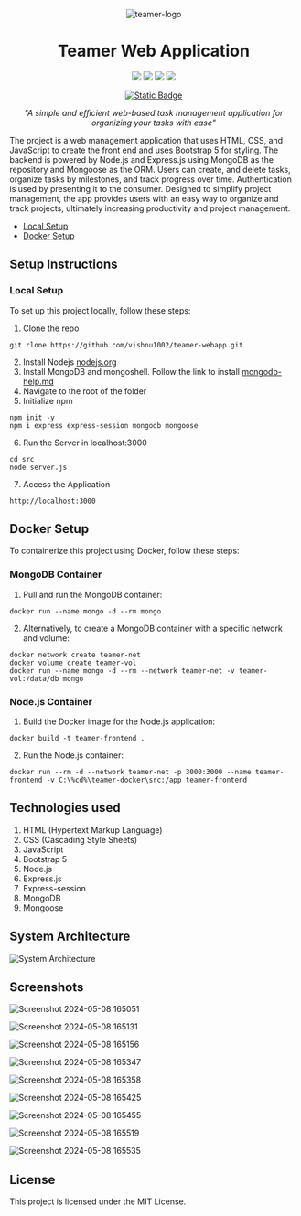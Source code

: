 
<p align="center"><img src="https://github.com/vishnu1002/teamer-webapp/assets/145321614/fa2bc6ea-53fc-4956-a817-0b62d14e4b8d" alt="teamer-logo"></p>
<h1 align="center">Teamer Web Application</h1>

<div align="center">
  <a href="https://getbootstrap.com/"><img src="https://img.shields.io/badge/Bootstrap%205-%237911F7?style=for-the-badge&logo=bootstrap&logoColor=white"></a>
  <a href="https://nodejs.org/"><img src="https://img.shields.io/badge/Node.js-%23339933?style=for-the-badge&logo=node.js&logoColor=white"></a>
  <a href="https://expressjs.com/"><img src="https://img.shields.io/badge/Express.js-%23404d59?style=for-the-badge&logo=express&logoColor=%2361dafb"></a>
  <a href="https://www.mongodb.com/"><img src="https://img.shields.io/badge/MongoDB-%234ea94b?style=for-the-badge&logo=mongodb&logoColor=white"></a>
</div>

<div align="center">
  
  <a href="">[![Static Badge](https://img.shields.io/badge/Licence-MIT-%23CA0404?style=flat-square&logo=mit&logoColor=white)](https://choosealicense.com/licenses/mit/)</a>
  
</div>

<p align="center"><i>"A simple and efficient web-based task management application for organizing your tasks with ease"</i></p>

The project is a web management application that uses HTML, CSS, and JavaScript to create the front
end and uses Bootstrap 5 for styling. The backend is powered by Node.js and Express.js using
MongoDB as the repository and Mongoose as the ORM. Users can create, and delete tasks, organize
tasks by milestones, and track progress over time. Authentication is used by presenting it to the
consumer. Designed to simplify project management, the app provides users with an easy way to
organize and track projects, ultimately increasing productivity and project management.

- [Local Setup](#local-setup)
- [Docker Setup](#docker-setup)

## Setup Instructions
### Local Setup

To set up this project locally, follow these steps:

1. Clone the repo

```
git clone https://github.com/vishnu1002/teamer-webapp.git
```
2. Install Nodejs [nodejs.org](https://nodejs.org/)
3. Install MongoDB and mongoshell. Follow the link to install [mongodb-help.md](https://github.com/vishnu1002/cmd-help/blob/main/mongodb--help.md)
4. Navigate to the root of the folder
5. Initialize npm
```
npm init -y
npm i express express-session mongodb mongoose
```
6. Run the Server in localhost:3000
```
cd src
node server.js
```
7. Access the Application
```
http://localhost:3000
```

## Docker Setup

To containerize this project using Docker, follow these steps:

### MongoDB Container

1. Pull and run the MongoDB container:
```
docker run --name mongo -d --rm mongo
```
2. Alternatively, to create a MongoDB container with a specific network and volume:
```
docker network create teamer-net
docker volume create teamer-vol
docker run --name mongo -d --rm --network teamer-net -v teamer-vol:/data/db mongo
```

### Node.js Container

1. Build the Docker image for the Node.js application:
```
docker build -t teamer-frontend .
```
2. Run the Node.js container:
```
docker run --rm -d --network teamer-net -p 3000:3000 --name teamer-frontend -v C:\%cd%\teamer-docker\src:/app teamer-frontend
```

## Technologies used
1. HTML (Hypertext Markup Language)
2. CSS (Cascading Style Sheets)
3. JavaScript
4. Bootstrap 5
5. Node.js
6. Express.js
7. Express-session
8. MongoDB
9. Mongoose

## System Architecture

![System Architecture](https://github.com/vishnu1002/teamer-webapp/assets/145321614/e3654401-459a-4ec6-a10b-53ae49959746)

## Screenshots

![Screenshot 2024-05-08 165051](https://github.com/vishnu1002/teamer-webapp/assets/145321614/d5c4b365-4c7b-4151-9c7e-3395721832d0)

![Screenshot 2024-05-08 165131](https://github.com/vishnu1002/teamer-webapp/assets/145321614/8b7e898a-7510-4bd9-8e4d-787b65b16d44)

![Screenshot 2024-05-08 165156](https://github.com/vishnu1002/teamer-webapp/assets/145321614/dd48c693-cf58-4e78-8494-56fd204d5239)

![Screenshot 2024-05-08 165347](https://github.com/vishnu1002/teamer-webapp/assets/145321614/fcf41f97-fe17-46c8-94ea-54ea6122f059)

![Screenshot 2024-05-08 165358](https://github.com/vishnu1002/teamer-webapp/assets/145321614/262215f9-c9ef-46ff-9b54-012a812b5ca3)

![Screenshot 2024-05-08 165425](https://github.com/vishnu1002/teamer-webapp/assets/145321614/df4619d8-b083-4d0b-8c08-eb9ae122f9c4)

![Screenshot 2024-05-08 165455](https://github.com/vishnu1002/teamer-webapp/assets/145321614/9edb24ea-e3f8-4dd6-9578-2fef6f254c03)

![Screenshot 2024-05-08 165519](https://github.com/vishnu1002/teamer-webapp/assets/145321614/e011e618-6ca2-46d5-a365-740ef1315efb)

![Screenshot 2024-05-08 165535](https://github.com/vishnu1002/teamer-webapp/assets/145321614/ac2adfa8-93b7-4e29-a43f-dd262144c82a)

## License

This project is licensed under the MIT License.

